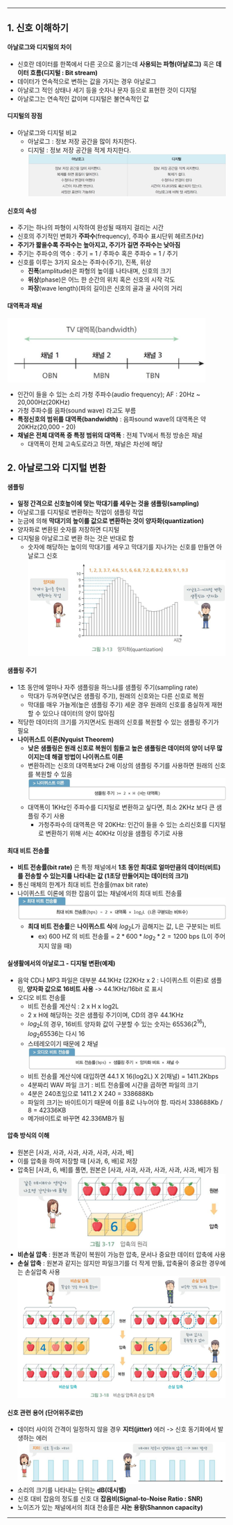 
---
## 1. 신호 이해하기
####  아날로그와 디지털의 차이
- 신호란 데이터를 한쪽에서 다른 곳으로 옮기는데 **사용되는 파형(아날로그)** 혹은 **데이터 흐름(디지털 : Bit stream)**
- 데이터가 연속적으로 변하는 값을 가지는 경우 아날로그
- 아날로그 적인 상태나 세기 등을 숫자나 문자 등으로 표현한 것이 디지털
- 아날로그는 연속적인 값이며 디지털은 불연속적인 값

####  디지털의 장점
- 아날로그와 디지털 비교
	- 아날로그 : 정보 저장 공간을 많이 차지한다.
	- 디지털 : 정보 저장 공간을 적게 차지한다.
![](../../../../image/Pasted%20image%2020240923150811.png)

####  신호의 속성
- 주기는 하나의 파형이 시작하여 완성될 때까지 걸리는 시간
- 신호의 주기적인 변화가 **주파수**(frequency), 주파수 표시단위 헤르츠(Hz)
- **주기가 짧을수록 주파수는 높아지고, 주기가 길면 주파수는 낮아짐**
- 주기는 주파수의 역수 : 주기 = 1 / 주파수 혹은 주파수 = 1 / 주기 
- 신호를 이루는 3가지 요소는 주파수(주기), 진폭, 위상
	- **진폭**(amplitude)은 파형의 높이를 나타내며, 신호의 크기 
	- **위상**(phase)은 어느 한 순간의 위치 혹은 신호의 시작 각도
	- **파장**(wave length)(파의 길이)은 신호의 골과 골 사이의 거리

#### 대역폭과 채널
![](../../../../image/Pasted%20image%2020240923155348.png)
- 인간이 들을 수 있는 소리 가청 주파수(audio frequency); AF : 20Hz ~ 20,000Hz(20KHz)
- 가청 주파수를 음파(sound wave) 라고도 부름
- **특정신호의 범위를 대역폭(bandwidth)** : 음파sound wave의 대역폭은 약 20KHz(20,000 - 20)
- **채널은 전체 대역폭 중 특정 범위의 대역폭** : 전체 TV에서 특정 방송은 채널
	- 대역폭이 전체 고속도로라고 하면, 채널은 차선에 해당

## 2. 아날로그와 디지털 변환
#### 샘플링
- **일정 간격으로 신호높이에 맞는 막대기를 세우는 것을 샘플링(sampling)**
- 아날로그를 디지털로 변환하는 작업이 샘플링 작업
- 눈금에 의해 **막대기의 높이를 값으로 변환하는 것이 양자화(quantization)**
- 양자화로 변환된 숫자를 저장하면 디지털
- 디지털을 아날로그로 변환 하는 것은 반대로 함
	- 숫자에 해당하는 높이의 막대기를 세우고 막대기를 지나가는 신호를 만들면 아날로그 신호
	![](../../../../image/Pasted%20image%2020240923155556.png)
#### 샘플링 주기
- 1초 동안에 얼마나 자주 샘플링을 하느냐를 샘플링 주기(sampling rate)
	- 막대가 두꺼우면(낮은 샘플링 주기), 원래의 신호와는 다른 신호로 복원
	- 막대를 매우 가늘게(높은 샘플링 주기) 세운 경우 원래의 신호를 충실하게 재현 할 수 있으나 데이터의 양이 많아짐
- 적당한 데이터의 크기를 가지면서도 원래의 신호를 복원할 수 있는 샘플링 주기가 필요
- **나이퀴스트 이론(Nyquist Theorem)**
	- **낮은 샘플링은 원래 신호로 복원이 힘들고 높은 샘플링은 데이터의 양이 너무 많이지는데 해결 방법이 나이퀴스트 이론**
	- 변환하려는 신호의 대역폭보다 2배 이상의 샘플링 주기를 사용하면 원래의 신호를 복원할 수 있음
		![](../../../../image/Pasted%20image%2020240923155625.png)
	- 대역폭이 1KHz인 주파수를 디지털로 변환하고 싶다면, 최소 2KHz 보다 큰 샘플링 주기 사용
		- 가청주파수의 대역폭은 약 20KHz: 인간이 들을 수 있는 소리신호를 디지털로 변환하기 위해 서는 40KHz 이상을 샘플링 주기로 사용

#### 최대 비트 전송률
- **비트 전송률(bit rate)** 은 특정 채널에서 **1초 동안 최대로 얼마만큼의 데이터(비트)를 전송할 수 있는지를 나타내는 값 (1초당 만들어지는 데이터의 크기)**  
- 통신 매체의 한계가 최대 비트 전송률(max bit rate) 
- 나이퀴스트 이론에 의한 잡음이 없는 채널에서의 최대 비트 전송률
	![](../../../../image/Pasted%20image%2020240923155837.png)
	- **최대 비트 전송률**은 **나이퀴스트 식**에 $log_2L$가 곱해지는 값, L은 구분되는 비트
		- ex) 600 HZ 의 비트 전송률 = $2*600*log_2*{2}= 1200$ bps (L이 주어지지 않을 때)

#### 실생활에서의 아날로그 - 디지털 변환(예제)
- 음악 CD나 MP3 파일은 대부분 44.1KHz (22KHz x 2 : 나이퀴스트 이론)로 샘플링, **양자화 값으로 16비트 사용** -> 44.1KHz/16bit 로 표시
- 오디오 비트 전송률 
	- 비트 전송률 계산식 : 2 x H x log2L 
	- 2 x H에 해당하는 것은 샘플링 주기이며, CD의 경우 44.1KHz
	- $log_2{L}$의 경우, 16비트 양자화 값이 구분할 수 있는 숫자는 65536($2^{16}$), $log_2{65536}$는 다시 16
	- 스테레오이기 때문에 2 채널
	![](../../../../image/Pasted%20image%2020240923160808.png)
	- 비트 전송률 계산식에 대입하면 44.1 X 16(log2L) X 2(채널) = 1411.2Kbps
	- 4분짜리 WAV 파일 크기 : 비트 전송률에 시간을 곱하면 파일의 크기
	- 4분은 240초임으로 1411.2 X 240 = 338688Kb
	- 파일의 크기는 바이트이기 때문에 이를 8로 나누어야 함. 따라서 338688Kb / 8 = 42336KB
	- 메가바이트로 바꾸면 42.336MB가 됨

#### 압축 방식의 이해
- 원본은 [사과, 사과, 사과, 사과, 사과, 사과, 배]
- 이를 압축을 하여 저장할 때 [사과, 6, 배]로 저장
- 압축된 [사과, 6, 배]를 풀면, 원본은 [사과, 사과, 사과, 사과, 사과, 사과, 배]가 됨
	![](../../../../image/Pasted%20image%2020240925164633.png)
- **비손실 압축** : 원본과 똑같이 복원이 가능한 압축, 문서나 중요한 데이터 압축에 사용
- **손실 압축** : 원본과 같지는 않지만 파일크기를 더 작게 만듦, 압축율이 중요한 경우에는 손실압축 사용
	![](../../../../image/Pasted%20image%2020240925164922.png)

#### 신호 관련 용어 (단어위주로만)
- 데이터 사이의 간격이 일정하지 않을 경우 **지터(jitter)** 에러 -> 신호 동기화에서 발생하는 에러
	 ![](../../../../image/Pasted%20image%2020240925165634.png)
- 소리의 크기를 나타내는 단위는 **dB(데시벨)**
- 신호 대비 잡음의 정도를 신호 대 **잡음비(Signal-to-Noise Ratio : SNR)**
- 노이즈가 있는 채널에서의 최대 전송률은 **샤논 용량(Shannon capacity)**

---
